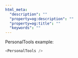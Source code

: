 ```yaml
---
html_meta:
  "description": ""
  "property=og:description": ""
  "property=og:title": ""
  "keywords": ""
---
```


PersonalTools example:

```js
<PersonalTools />
```
